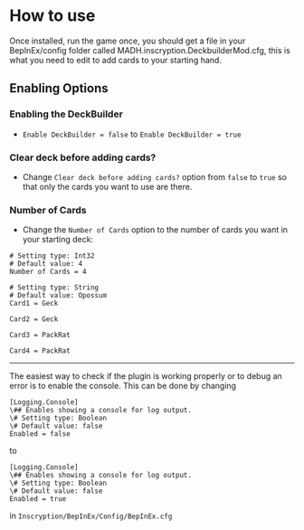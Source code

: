 
# How to use

Once installed, run the game once, you should get a file in your BepInEx/config folder called MADH.inscryption.DeckbuilderMod.cfg, this is what you need to edit to add cards to your starting hand.

## Enabling Options

### Enabling the DeckBuilder

- `Enable DeckBuilder = false` to `Enable DeckBuilder = true`

### Clear deck before adding cards?

- Change `Clear deck before adding cards?` option from `false` to `true` so that only the cards you want to use are there.

### Number of Cards

- Change the `Number of Cards` option to the number of cards you want in your starting deck:

```
# Setting type: Int32
# Default value: 4
Number of Cards = 4

# Setting type: String
# Default value: Opossum
Card1 = Geck

Card2 = Geck

Card3 = PackRat

Card4 = PackRat
```

___

The easiest way to check if the plugin is working properly or to debug an error is to enable the console. This can be done by changing
```
[Logging.Console]
\## Enables showing a console for log output.
\# Setting type: Boolean
\# Default value: false
Enabled = false
```
to
```
[Logging.Console]
\## Enables showing a console for log output.
\# Setting type: Boolean
\# Default value: false
Enabled = true
```
in `Inscryption/BepInEx/Config/BepInEx.cfg`
